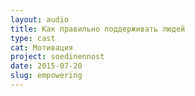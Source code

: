 ```yaml
---
layout: audio
title: Как правильно поддерживать людей
type: cast
cat: Мотивация
project: soedinennost
date: 2015-07-20
slug: empowering
---
```

